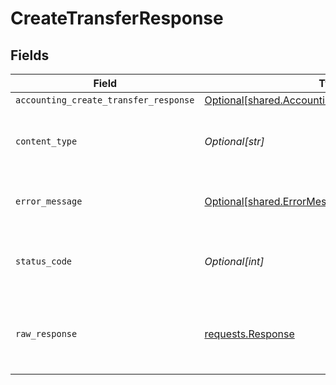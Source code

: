 # CreateTransferResponse


## Fields

| Field                                                                                                            | Type                                                                                                             | Required                                                                                                         | Description                                                                                                      |
| ---------------------------------------------------------------------------------------------------------------- | ---------------------------------------------------------------------------------------------------------------- | ---------------------------------------------------------------------------------------------------------------- | ---------------------------------------------------------------------------------------------------------------- |
| `accounting_create_transfer_response`                                                                            | [Optional[shared.AccountingCreateTransferResponse]](undefined/models/shared/accountingcreatetransferresponse.md) | :heavy_minus_sign:                                                                                               | Success                                                                                                          |
| `content_type`                                                                                                   | *Optional[str]*                                                                                                  | :heavy_check_mark:                                                                                               | HTTP response content type for this operation                                                                    |
| `error_message`                                                                                                  | [Optional[shared.ErrorMessage]](undefined/models/shared/errormessage.md)                                         | :heavy_minus_sign:                                                                                               | The request made is not valid.                                                                                   |
| `status_code`                                                                                                    | *Optional[int]*                                                                                                  | :heavy_check_mark:                                                                                               | HTTP response status code for this operation                                                                     |
| `raw_response`                                                                                                   | [requests.Response](https://requests.readthedocs.io/en/latest/api/#requests.Response)                            | :heavy_minus_sign:                                                                                               | Raw HTTP response; suitable for custom response parsing                                                          |